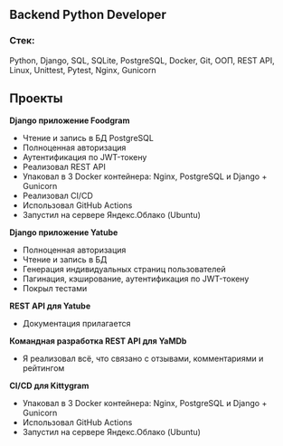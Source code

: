 ## Backend Python Developer

### Стек:
Python, Django, SQL, SQLite, PostgreSQL, Docker, Git, ООП, REST API, Linux, Unittest, Pytest, Nginx, Gunicorn

## Проекты

**Django приложение Foodgram**
- Чтение и запись в БД PostgreSQL
- Полноценная авторизация
- Аутентификация по JWT-токену
- Реализовал REST API
- Упаковал в 3 Docker контейнера: Nginx, PostgreSQL и Django + Gunicorn
- Реализовал CI/CD
- Использовал GitHub Actions
- Запустил на сервере Яндекс.Облако (Ubuntu)

**Django приложение Yatube**
- Полноценная авторизация
- Чтение и запись в БД
- Генерация индивидуальных страниц пользователей
- Пагинация, кэширование, аутентификация по JWT-токену
- Покрыл тестами

**REST API для Yatube**
- Документация прилагается

**Командная разработка REST API для YaMDb**
- Я реализовал всё, что связано с отзывами, комментариями и рейтингом

**CI/CD для Kittygram**
- Упаковал в 3 Docker контейнера: Nginx, PostgreSQL и Django + Gunicorn
- Использовал GitHub Actions
- Запустил на сервере Яндекс.Облако (Ubuntu)
